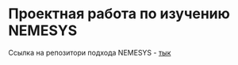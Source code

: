 # Проектная работа по изучению NEMESYS

Ссылка на репозитори подхода NEMESYS - [тык](https://github.com/vs-uulm/nemesys)

